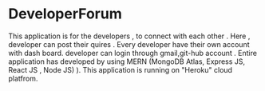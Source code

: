 # DeveloperForum
This application is for the developers , to connect with each other . Here , developer can post their quires . Every developer have their own account with dash board. developer can login through gmail,git-hub account . Entire application has developed by using MERN (MongoDB Atlas, Express JS, React JS , Node JS)  ). This application is running on "Heroku" cloud platfrom.
